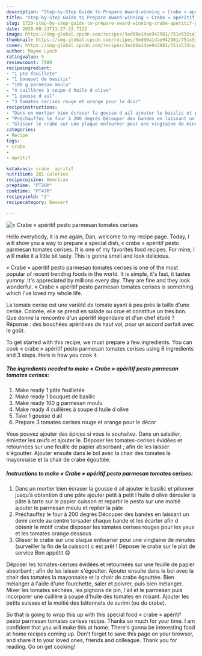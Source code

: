 ```yaml
---
description: "Step-by-Step Guide to Prepare Award-winning « Crabe » apéritif pesto parmesan tomates cerises"
title: "Step-by-Step Guide to Prepare Award-winning « Crabe » apéritif pesto parmesan tomates cerises"
slug: 1729-step-by-step-guide-to-prepare-award-winning-crabe-aperitif-pesto-parmesan-tomates-cerises
date: 2020-08-23T11:27:33.712Z
image: https://img-global.cpcdn.com/recipes/3ed60a1dae942981/751x532cq70/crabe-aperitif-pesto-parmesan-tomates-cerises-photo-principale-de-la-recette.jpg
thumbnail: https://img-global.cpcdn.com/recipes/3ed60a1dae942981/751x532cq70/crabe-aperitif-pesto-parmesan-tomates-cerises-photo-principale-de-la-recette.jpg
cover: https://img-global.cpcdn.com/recipes/3ed60a1dae942981/751x532cq70/crabe-aperitif-pesto-parmesan-tomates-cerises-photo-principale-de-la-recette.jpg
author: Mayme Lynch
ratingvalue: 5
reviewcount: 7980
recipeingredient:
- "1 pte feuillete"
- "1 bouquet de basilic"
- "100 g parmesan moulu"
- "4 cuillères à soupe d huile d olive"
- "1 gousse d ail"
- "3 tomates cerises rouge et orange pour le dcor"
recipeinstructions:
- "Dans un mortier bien écraser la gousse d ail ajouter le basilic et pilonner jusqu’à obtention d une pâte ajouter petit à petit l huile d olive dérouler la pâte à tarte sur le papier cuisson et repartir le pesto sur une moitié ajouter le parmesan moulu et replier la pâte"
- "Préchauffez le four à 200 degrés Découper des bandes en laissant un demi cercle au centre torsader chaque bande et les écarter afin d obtenir le motif crabe disposer les tomates cerises rouges pour les yeux et les tomates orange dessous"
- "Glisser le crabe sur une plaque enfourner pour une vingtaine de minutes (surveiller la fin de la cuisson) c est prêt ! Déposer le crabe sur le plat de service Bon appétit 😋"
categories:
- Recipe
tags:
- crabe
- 
- apritif

katakunci: crabe  apritif 
nutrition: 281 calories
recipecuisine: American
preptime: "PT26M"
cooktime: "PT47M"
recipeyield: "2"
recipecategory: Dessert

---
```



![« Crabe » apéritif pesto parmesan tomates cerises](https://img-global.cpcdn.com/recipes/3ed60a1dae942981/751x532cq70/crabe-aperitif-pesto-parmesan-tomates-cerises-photo-principale-de-la-recette.jpg)

Hello everybody, it is me again, Dan, welcome to my recipe page. Today, I will show you a way to prepare a special dish, « crabe » apéritif pesto parmesan tomates cerises. It is one of my favorites food recipes. For mine, I will make it a little bit tasty. This is gonna smell and look delicious.

« Crabe » apéritif pesto parmesan tomates cerises is one of the most popular of recent trending foods in the world. It is simple, it's fast, it tastes yummy. It's appreciated by millions every day. They are fine and they look wonderful. « Crabe » apéritif pesto parmesan tomates cerises is something which I've loved my whole life.

La tomate cerise est une variété de tomate ayant à peu près la taille d&#39;une cerise. Colorée, elle se prend en salade ou crue et constitue un très bon. Que donne la rencontre d&#39;un apéritif légendaire et d&#39;un chef étoilé ? Réponse : des bouchées apéritives de haut vol, pour un accord parfait avec le goût.


To get started with this recipe, we must prepare a few ingredients. You can cook « crabe » apéritif pesto parmesan tomates cerises using 6 ingredients and 3 steps. Here is how you cook it.

<!--inarticleads1-->

##### The ingredients needed to make « Crabe » apéritif pesto parmesan tomates cerises:

1. Make ready 1 pâte feuilletée
1. Make ready 1 bouquet de basilic
1. Make ready 100 g parmesan moulu
1. Make ready 4 cuillères à soupe d huile d olive
1. Take 1 gousse d ail
1. Prepare 3 tomates cerises rouge et orange pour le décor


Vous pouvez ajouter des épices si vous le souhaitez. Dans un saladier, émietter les œufs et ajouter le. Déposer les tomates-cerises évidées et retournées sur une feuille de papier absorbant ; afin de les laisser s&#39;égoutter. Ajouter ensuite dans le bol avec la chair des tomates la mayonnaise et la chair de crabe égouttée. 

<!--inarticleads2-->

##### Instructions to make « Crabe » apéritif pesto parmesan tomates cerises:

1. Dans un mortier bien écraser la gousse d ail ajouter le basilic et pilonner jusqu’à obtention d une pâte ajouter petit à petit l huile d olive dérouler la pâte à tarte sur le papier cuisson et repartir le pesto sur une moitié ajouter le parmesan moulu et replier la pâte
1. Préchauffez le four à 200 degrés Découper des bandes en laissant un demi cercle au centre torsader chaque bande et les écarter afin d obtenir le motif crabe disposer les tomates cerises rouges pour les yeux et les tomates orange dessous
1. Glisser le crabe sur une plaque enfourner pour une vingtaine de minutes (surveiller la fin de la cuisson) c est prêt ! Déposer le crabe sur le plat de service Bon appétit 😋


Déposer les tomates-cerises évidées et retournées sur une feuille de papier absorbant ; afin de les laisser s&#39;égoutter. Ajouter ensuite dans le bol avec la chair des tomates la mayonnaise et la chair de crabe égouttée. Bien mélanger à l&#39;aide d&#39;une fourchette, saler et poivrer, puis bien mélanger. Mixer les tomates séchées, les pignons de pin, l&#39;ail et le parmesan puis incorporer une cuillère à soupe d&#39;huile des tomates en mixant. Ajouter les petits suisses et la moitié des bâtonnets de surimi (ou du crabe). 

So that is going to wrap this up with this special food « crabe » apéritif pesto parmesan tomates cerises recipe. Thanks so much for your time. I am confident that you will make this at home. There's gonna be interesting food at home recipes coming up. Don't forget to save this page on your browser, and share it to your loved ones, friends and colleague. Thank you for reading. Go on get cooking!
